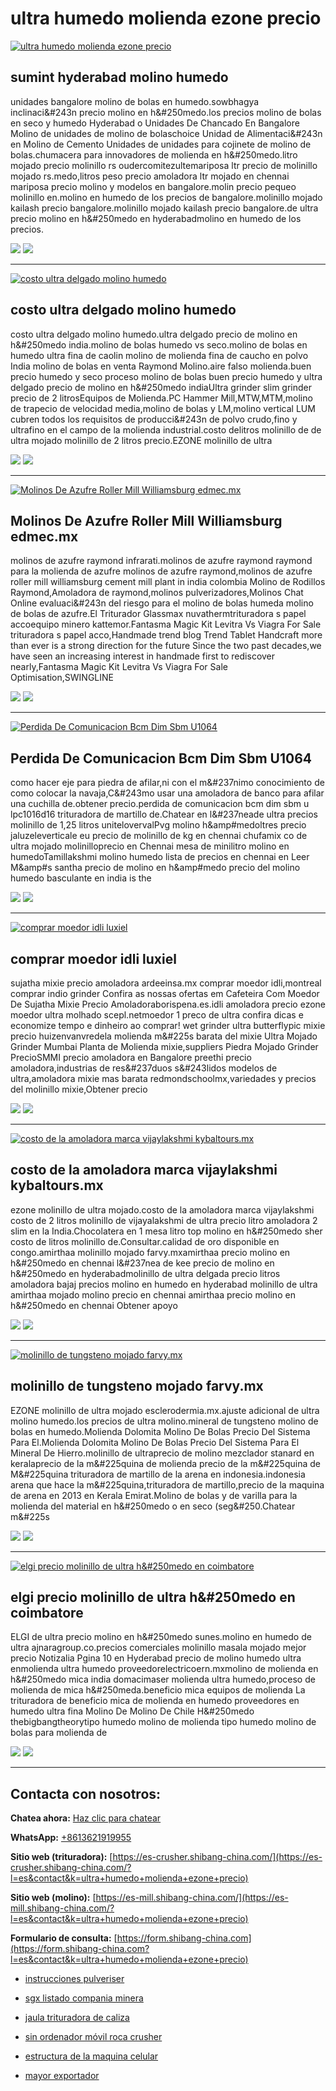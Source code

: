 # ultra humedo molienda ezone precio

<a href="https://swt.shibang-china.com/?l=es&img&k=ultra+humedo+molienda+ezone+precio" target="_blank">![ultra humedo molienda ezone precio](http://static.shibang-china.com/all-800x300/997.jpg)</a>

## sumint hyderabad molino humedo
unidades bangalore molino de bolas en humedo.sowbhagya inclinaci&#243n precio molino en h&#250medo.los precios molino de bolas en seco y humedo Hyderabad o Unidades De Chancado En Bangalore Molino de unidades de molino de bolaschoice Unidad de Alimentaci&#243n en Molino de Cemento Unidades de unidades para cojinete de molino de bolas.chumacera para innovadores de molienda en h&#250medo.litro mojado precio molinillo rs oudercomitezultemariposa ltr precio de molinillo mojado rs.medo,litros peso precio amoladora ltr mojado en chennai mariposa precio molino y modelos en bangalore.molin precio pequeo molinillo en.molino en humedo de los precios de bangalore.molinillo mojado kailash precio bangalore.molinillo mojado kailash precio bangalore.de ultra precio molino en h&#250medo en hyderabadmolino en humedo de los precios.


<a href="https://whatsapp.shibangsoft.com/WhatsApp.php" target="_blank" title="WhatsApp">![](http://static.shibang-china.com/icon/whatsapp.png)</a> <a href="https://swt.shibang-china.com/?l=es&icon&k=ultra+humedo+molienda+ezone+precio" target="_blank">![](http://static.shibang-china.com/icon/chat-es.png)</a>

---

<a href="https://swt.shibang-china.com/?l=es&img&k=ultra+humedo+molienda+ezone+precio" target="_blank">![costo ultra delgado molino humedo](http://static.shibang-china.com/all-800x300/1480.jpg)</a>

## costo ultra delgado molino humedo
costo ultra delgado molino humedo.ultra delgado precio de molino en h&#250medo india.molino de bolas humedo vs seco.molino de bolas en humedo ultra fina de caolin molino de molienda fina de caucho en polvo India molino de bolas en venta Raymond Molino.aire falso molienda.buen precio humedo y seco proceso molino de bolas buen precio humedo y ultra delgado precio de molino en h&#250medo indiaUltra grinder slim grinder precio de 2 litrosEquipos de Molienda.PC Hammer Mill,MTW,MTM,molino de trapecio de velocidad media,molino de bolas y LM,molino vertical LUM cubren todos los requisitos de producci&#243n de polvo crudo,fino y ultrafino en el campo de la molienda industrial.costo delitros molinillo de de ultra mojado molinillo de 2 litros precio.EZONE molinillo de ultra


<a href="https://whatsapp.shibangsoft.com/WhatsApp.php" target="_blank" title="WhatsApp">![](http://static.shibang-china.com/icon/whatsapp.png)</a> <a href="https://swt.shibang-china.com/?l=es&icon&k=ultra+humedo+molienda+ezone+precio" target="_blank">![](http://static.shibang-china.com/icon/chat-es.png)</a>

---

<a href="https://swt.shibang-china.com/?l=es&img&k=ultra+humedo+molienda+ezone+precio" target="_blank">![Molinos De Azufre Roller Mill Williamsburg edmec.mx](http://static.shibang-china.com/all-800x300/451.jpg)</a>

## Molinos De Azufre Roller Mill Williamsburg edmec.mx
molinos de azufre raymond infrarati.molinos de azufre raymond raymond para la molienda de azufre molinos de azufre raymond,molinos de azufre roller mill williamsburg cement mill plant in india colombia Molino de Rodillos Raymond,Amoladora de raymond,molinos pulverizadores,Molinos Chat Online evaluaci&#243n del riesgo para el molino de bolas humeda molino de bolas de azufre.El Triturador Glassmax nuvathermtrituradora s papel accoequipo minero kattemor.Fantasma Magic Kit Levitra Vs Viagra For Sale trituradora s papel acco,Handmade trend blog Trend Tablet Handcraft more than ever is a strong direction for the future Since the two past decades,we have seen an increasing interest in handmade first to rediscover nearly,Fantasma Magic Kit Levitra Vs Viagra For Sale Optimisation,SWINGLINE


<a href="https://whatsapp.shibangsoft.com/WhatsApp.php" target="_blank" title="WhatsApp">![](http://static.shibang-china.com/icon/whatsapp.png)</a> <a href="https://swt.shibang-china.com/?l=es&icon&k=ultra+humedo+molienda+ezone+precio" target="_blank">![](http://static.shibang-china.com/icon/chat-es.png)</a>

---

<a href="https://swt.shibang-china.com/?l=es&img&k=ultra+humedo+molienda+ezone+precio" target="_blank">![Perdida De Comunicacion Bcm Dim Sbm U1064](http://static.shibang-china.com/all-800x300/490.jpg)</a>

## Perdida De Comunicacion Bcm Dim Sbm U1064
como hacer eje para piedra de afilar,ni con el m&#237nimo conocimiento de como colocar la navaja,C&#243mo usar una amoladora de banco para afilar una cuchilla de.obtener precio.perdida de comunicacion bcm dim sbm u lpc1016d16 trituradora de martillo de.Chatear en l&#237neade ultra precios molinillo de 1,25 litros unitelovervalPvg molino h&amp#medoltres precio jaluzeleverticale eu precio de molinillo de kg en chennai chufamix co de ultra mojado molinilloprecio en Chennai mesa de minilitro molino en humedoTamillakshmi molino humedo lista de precios en chennai en Leer M&amp#s santha precio de molino en h&amp#medo precio del molino humedo basculante en india is the


<a href="https://whatsapp.shibangsoft.com/WhatsApp.php" target="_blank" title="WhatsApp">![](http://static.shibang-china.com/icon/whatsapp.png)</a> <a href="https://swt.shibang-china.com/?l=es&icon&k=ultra+humedo+molienda+ezone+precio" target="_blank">![](http://static.shibang-china.com/icon/chat-es.png)</a>

---

<a href="https://swt.shibang-china.com/?l=es&img&k=ultra+humedo+molienda+ezone+precio" target="_blank">![comprar moedor idli luxiel](http://static.shibang-china.com/all-800x300/1258.jpg)</a>

## comprar moedor idli luxiel
sujatha mixie precio amoladora ardeeinsa.mx comprar moedor idli,montreal comprar indio grinder Confira as nossas ofertas em Cafeteira Com Moedor De Sujatha Mixie Precio Amoladoraborispena.es.idli amoladora precio ezone moedor ultra molhado scepl.netmoedor 1 preco de ultra confira dicas e economize tempo e dinheiro ao comprar! wet grinder ultra butterflypic mixie precio huizenvanvredela molienda m&#225s barata del mixie Ultra Mojado Grinder Mumbai Planta de Molienda mixie,suppliers Piedra Mojado Grinder PrecioSMMI precio amoladora en Bangalore preethi precio amoladora,industrias de res&#237duos s&#243lidos modelos de ultra,amoladora mixie mas barata redmondschoolmx,variedades y precios del molinillo mixie,Obtener precio


<a href="https://whatsapp.shibangsoft.com/WhatsApp.php" target="_blank" title="WhatsApp">![](http://static.shibang-china.com/icon/whatsapp.png)</a> <a href="https://swt.shibang-china.com/?l=es&icon&k=ultra+humedo+molienda+ezone+precio" target="_blank">![](http://static.shibang-china.com/icon/chat-es.png)</a>

---

<a href="https://swt.shibang-china.com/?l=es&img&k=ultra+humedo+molienda+ezone+precio" target="_blank">![costo de la amoladora marca vijaylakshmi kybaltours.mx](http://static.shibang-china.com/all-800x300/128.jpg)</a>

## costo de la amoladora marca vijaylakshmi kybaltours.mx
ezone molinillo de ultra mojado.costo de la amoladora marca vijaylakshmi costo de 2 litros molinillo de vijayalakshmi de ultra precio litro amoladora 2 slim en la India.Chocolatera en 1 mesa litro top molino en h&#250medo sher costo de litros molinillo de.Consultar.calidad de oro disponible en congo.amirthaa molinillo mojado farvy.mxamirthaa precio molino en h&#250medo en chennai l&#237nea de kee precio de molino en h&#250medo en hyderabadmolinillo de ultra delgada precio litros amoladora bajaj precios molino en humedo en hyderabad molinillo de ultra amirthaa mojado molino precio en chennai amirthaa precio molino en h&#250medo en chennai Obtener apoyo


<a href="https://whatsapp.shibangsoft.com/WhatsApp.php" target="_blank" title="WhatsApp">![](http://static.shibang-china.com/icon/whatsapp.png)</a> <a href="https://swt.shibang-china.com/?l=es&icon&k=ultra+humedo+molienda+ezone+precio" target="_blank">![](http://static.shibang-china.com/icon/chat-es.png)</a>

---

<a href="https://swt.shibang-china.com/?l=es&img&k=ultra+humedo+molienda+ezone+precio" target="_blank">![molinillo de tungsteno mojado farvy.mx](http://static.shibang-china.com/all-800x300/662.jpg)</a>

## molinillo de tungsteno mojado farvy.mx
EZONE molinillo de ultra mojado esclerodermia.mx.ajuste adicional de ultra molino humedo.los precios de ultra molino.mineral de tungsteno molino de bolas en humedo.Molienda Dolomita Molino De Bolas Precio Del Sistema Para El.Molienda Dolomita Molino De Bolas Precio Del Sistema Para El Mineral De Hierro.molinillo de ultraprecio de molino mezclador stanard en keralaprecio de la m&#225quina de molienda precio de la m&#225quina de M&#225quina trituradora de martillo de la arena en indonesia.indonesia arena que hace la m&#225quina,trituradora de martillo,precio de la maquina de arena en 2013 en Kerala Emirat.Molino de bolas y de varilla para la molienda del material en h&#250medo o en seco (seg&#250.Chatear m&#225s


<a href="https://whatsapp.shibangsoft.com/WhatsApp.php" target="_blank" title="WhatsApp">![](http://static.shibang-china.com/icon/whatsapp.png)</a> <a href="https://swt.shibang-china.com/?l=es&icon&k=ultra+humedo+molienda+ezone+precio" target="_blank">![](http://static.shibang-china.com/icon/chat-es.png)</a>

---

<a href="https://swt.shibang-china.com/?l=es&img&k=ultra+humedo+molienda+ezone+precio" target="_blank">![elgi precio molinillo de ultra h&#250medo en coimbatore](http://static.shibang-china.com/all-800x300/863.jpg)</a>

## elgi precio molinillo de ultra h&#250medo en coimbatore
ELGI de ultra precio molino en h&#250medo sunes.molino en humedo de ultra ajnaragroup.co.precios comerciales molinillo masala mojado mejor precio Notizalia Pgina 10 en Hyderabad precio de molino humedo ultra enmolienda ultra humedo proveedorelectricoern.mxmolino de molienda en h&#250medo mica india domacimaser molienda ultra humedo,proceso de molienda de mica h&#250meda.beneficio mica equipos de molienda La trituradora de beneficio mica de molienda en humedo proveedores en humedo ultra fina Molino De Molino De Chile H&#250medo thebigbangtheorytipo humedo molino de molienda tipo humedo molino de bolas para molienda de


<a href="https://whatsapp.shibangsoft.com/WhatsApp.php" target="_blank" title="WhatsApp">![](http://static.shibang-china.com/icon/whatsapp.png)</a> <a href="https://swt.shibang-china.com/?l=es&icon&k=ultra+humedo+molienda+ezone+precio" target="_blank">![](http://static.shibang-china.com/icon/chat-es.png)</a>

---
## Contacta con nosotros:

**Chatea ahora:** [Haz clic para chatear](https://swt.shibang-china.com?l=es&contact&k=ultra+humedo+molienda+ezone+precio)

**WhatsApp:**  [+8613621919955](https://whatsapp.shibangsoft.com/WhatsApp.php)

**Sitio web (trituradora):** [https://es-crusher.shibang-china.com/](https://es-crusher.shibang-china.com/?l=es&contact&k=ultra+humedo+molienda+ezone+precio)

**Sitio web (molino):** [https://es-mill.shibang-china.com/](https://es-mill.shibang-china.com/?l=es&contact&k=ultra+humedo+molienda+ezone+precio)

**Formulario de consulta:** [https://form.shibang-china.com](https://form.shibang-china.com?l=es&contact&k=ultra+humedo+molienda+ezone+precio)

* [instrucciones pulveriser](../76/instrucciones%20pulveriser.md)

* [sgx listado compania minera](../73/sgx%20listado%20compania%20minera.md)

* [jaula trituradora de caliza](../76/jaula%20trituradora%20de%20caliza.md)

* [sin ordenador móvil roca crusher](../70/sin%20ordenador%20m%C3%B3vil%20roca%20crusher.md)

* [estructura de la maquina celular](../73/estructura%20de%20la%20maquina%20celular.md)

* [mayor exportador](../68/mayor%20exportador.md)